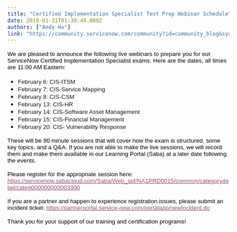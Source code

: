 ```yaml
---
title: "Certified Implementation Specialist Test Prep Webinar Schedule"
date: 2018-01-31T01:39:49.000Z
authors: ["Andy Ho"]
link: "https://community.servicenow.com/community?id=community_blog&sys_id=ad3daae5dbd0dbc01dcaf3231f961943"
---
```

<p style="font-size: 12pt; font-family: Calibri, sans-serif; color: #000000;"><span style="font-size: 10pt; font-family: arial, helvetica, sans-serif;">We are pleased to announce the following live webinars to prepare you for our ServiceNow Certified Implementation Specialist exams. Here are the dates, all times are 11:00 AM Eastern:</span></p><p style="font-size: 12pt; font-family: Calibri, sans-serif; color: #000000;"><span style="font-family: arial, helvetica, sans-serif; font-size: 10pt;"> </span></p><ul><li><span style="font-size: 10pt; font-family: arial, helvetica, sans-serif;">February 6: CIS-ITSM</span></li><li><span style="font-size: 10pt; font-family: arial, helvetica, sans-serif;">February 7: CIS-Service Mapping</span></li><li><span style="font-size: 10pt; font-family: arial, helvetica, sans-serif;">February 8: CIS-CSM</span></li><li><span style="font-size: 10pt; font-family: arial, helvetica, sans-serif;">February 13: CIS-HR</span></li><li><span style="font-size: 10pt; font-family: arial, helvetica, sans-serif;">February 14: CIS-Software Asset Management</span></li><li><span style="font-size: 10pt; font-family: arial, helvetica, sans-serif;">February 15: CIS-Financial Management</span></li><li><span style="font-size: 10pt; font-family: arial, helvetica, sans-serif;">February 20: CIS- Vulnerability Response</span></li></ul><p style="font-size: 12pt; font-family: Calibri, sans-serif; color: #000000;"><span style="font-family: arial, helvetica, sans-serif; font-size: 10pt;"> </span></p><p style="font-size: 12pt; font-family: Calibri, sans-serif; color: #000000;"><span style="font-size: 10pt; font-family: arial, helvetica, sans-serif;">These will be 90 minute sessions that will cover how the exam is structured, some key topics, and a Q&amp;A. If you are not able to make the live sessions, we will record them and make them available in our Learning Portal (Saba) at a later date following the events.</span></p><p style="font-size: 12pt; font-family: Calibri, sans-serif; color: #000000;"><span style="font-family: arial, helvetica, sans-serif; font-size: 10pt;"> </span></p><p style="font-size: 12pt; font-family: Calibri, sans-serif; color: #000000;"><span style="font-size: 10pt; font-family: arial, helvetica, sans-serif;">Please register for the appropriate session here: <a title="ervicenow.sabacloud.com/Saba/Web_spf/NA1PRD0015/common/categorydetail/categ000000000003300" href="https://servicenow.sabacloud.com/Saba/Web_spf/NA1PRD0015/common/categorydetail/categ000000000003300" style="color: #954f72;">https://servicenow.sabacloud.com/Saba/Web_spf/NA1PRD0015/common/categorydetail/categ000000000003300</a></span></p><p style="font-size: 12pt; font-family: Calibri, sans-serif; color: #000000;"><span style="font-size: 10pt; font-family: arial, helvetica, sans-serif;">If you are a partner and happen to experience registration issues, please submit an incident ticket: <a title="artnerportal.service-now.com/portalapp/newIncident.do" href="https://partnerportal.service-now.com/portalapp/newIncident.do" style="color: #954f72;">https://partnerportal.service-now.com/portalapp/newIncident.do</a></span></p><p style="font-size: 12pt; font-family: Calibri, sans-serif; color: #000000;"><span style="font-family: arial, helvetica, sans-serif; font-size: 10pt;"> </span></p><p style="font-size: 12pt; font-family: Calibri, sans-serif; color: #000000;"><span style="font-size: 10pt; font-family: arial, helvetica, sans-serif;">Thank you for your support of our training and certification programs!</span></p>